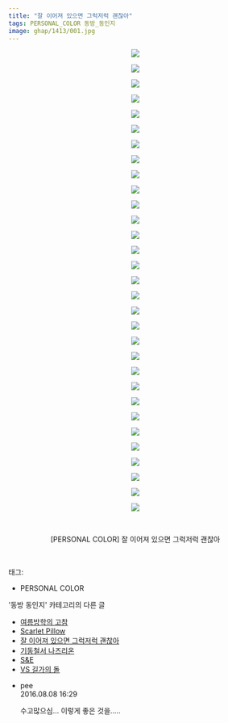 ```yaml
---
title: "잘 이어져 있으면 그럭저럭 괜찮아"
tags: PERSONAL_COLOR 동방_동인지
image: ghap/1413/001.jpg
---
```

<div class="article">
<p style="text-align: center; clear: none; float: none;"><img src="{{ site.nasurl }}/ghap/1413/001.jpg"/></p>
<p style="text-align: center; clear: none; float: none;"><img src="{{ site.nasurl }}/ghap/1413/002.jpg"/></p>
<p style="text-align: center; clear: none; float: none;"><img src="{{ site.nasurl }}/ghap/1413/003.jpg"/></p>
<p style="text-align: center; clear: none; float: none;"><img src="{{ site.nasurl }}/ghap/1413/004.jpg"/></p>
<p style="text-align: center; clear: none; float: none;"><img src="{{ site.nasurl }}/ghap/1413/005.jpg"/></p>
<p style="text-align: center; clear: none; float: none;"><img src="{{ site.nasurl }}/ghap/1413/006.jpg"/></p>
<p style="text-align: center; clear: none; float: none;"><img src="{{ site.nasurl }}/ghap/1413/007.jpg"/></p>
<p style="text-align: center; clear: none; float: none;"><img src="{{ site.nasurl }}/ghap/1413/008.jpg"/></p>
<p style="text-align: center; clear: none; float: none;"><img src="{{ site.nasurl }}/ghap/1413/009.jpg"/></p>
<p style="text-align: center; clear: none; float: none;"><img src="{{ site.nasurl }}/ghap/1413/010.jpg"/></p>
<p style="text-align: center; clear: none; float: none;"><img src="{{ site.nasurl }}/ghap/1413/011.jpg"/></p>
<p style="text-align: center; clear: none; float: none;"><img src="{{ site.nasurl }}/ghap/1413/012.jpg"/></p>
<p style="text-align: center; clear: none; float: none;"><img src="{{ site.nasurl }}/ghap/1413/013.jpg"/></p>
<p style="text-align: center; clear: none; float: none;"><img src="{{ site.nasurl }}/ghap/1413/014.jpg"/></p>
<p style="text-align: center; clear: none; float: none;"><img src="{{ site.nasurl }}/ghap/1413/015.jpg"/></p>
<p style="text-align: center; clear: none; float: none;"><img src="{{ site.nasurl }}/ghap/1413/016.jpg"/></p>
<p style="text-align: center; clear: none; float: none;"><img src="{{ site.nasurl }}/ghap/1413/017.jpg"/></p>
<p style="text-align: center; clear: none; float: none;"><img src="{{ site.nasurl }}/ghap/1413/018.jpg"/></p>
<p style="text-align: center; clear: none; float: none;"><img src="{{ site.nasurl }}/ghap/1413/019.jpg"/></p>
<p style="text-align: center; clear: none; float: none;"><img src="{{ site.nasurl }}/ghap/1413/020.jpg"/></p>
<p style="text-align: center; clear: none; float: none;"><img src="{{ site.nasurl }}/ghap/1413/021.jpg"/></p>
<p style="text-align: center; clear: none; float: none;"><img src="{{ site.nasurl }}/ghap/1413/022.jpg"/></p>
<p style="text-align: center; clear: none; float: none;"><img src="{{ site.nasurl }}/ghap/1413/023.jpg"/></p>
<p style="text-align: center; clear: none; float: none;"><img src="{{ site.nasurl }}/ghap/1413/024.jpg"/></p>
<p style="text-align: center; clear: none; float: none;"><img src="{{ site.nasurl }}/ghap/1413/025.jpg"/></p>
<p style="text-align: center; clear: none; float: none;"><img src="{{ site.nasurl }}/ghap/1413/026.jpg"/></p>
<p style="text-align: center; clear: none; float: none;"><img src="{{ site.nasurl }}/ghap/1413/027.jpg"/></p>
<p style="text-align: center; clear: none; float: none;"><img src="{{ site.nasurl }}/ghap/1413/028.jpg"/></p>
<p style="text-align: center; clear: none; float: none;"><img src="{{ site.nasurl }}/ghap/1413/029.jpg"/></p>
<p style="text-align: center; clear: none; float: none;"><img src="{{ site.nasurl }}/ghap/1413/030.jpg"/></p>
<p style="text-align: center; clear: none; float: none;"><img src="{{ site.nasurl }}/ghap/1413/031.jpg"/></p>
<p style="text-align: center; clear: none; float: none;"><br/></p>
<p style="text-align: center; clear: none; float: none;">[PERSONAL COLOR] 잘 이어져 있으면 그럭저럭 괜찮아</p>
<p><br/></p>
</div><div class="tagTrail">
<p>태그: </p>
<ul>
<li>PERSONAL COLOR</li>
</ul>
</div><div class="another">
<p>'동방 동인지' 카테고리의 다른 글</p>
<ul>
<li><a href="/2016-08-08-ghap_1415">여름방학의 고참</a></li>
<li><a href="/2016-08-08-ghap_1414">Scarlet Pillow</a></li>
<li><a href="/2016-08-08-ghap_1413">잘 이어져 있으면 그럭저럭 괜찮아</a></li>
<li><a href="/2016-08-08-ghap_1412">기동철서 나즈리온</a></li>
<li><a href="/2016-08-08-ghap_1411">S&amp;E</a></li>
<li><a href="/2016-08-08-ghap_1410">VS 길가의 돌</a></li>
</ul>
</div><div class="cb_module cb_fluid">
<div class="cb_wrt cb_profile">
<div class="comment">
<ul>
<li class="cb_thumb_off" id="comment14776667">
<div class="cb_comment_area">
<div class="cb_info_area">
<div class="cb_section">
<span class="cb_nick_name">pee</span>
</div>
<div class="cb_section">
<span class="cb_date">2016.08.08 16:29 </span>
</div>
</div>
<div class="cb_dsc_comment">
<p class="cb_dsc">
											수고많으심... 이렇게  좋은 것을.....
										</p>
</div>
</div></li>
</ul>
</div>
</div><!-- commentList close -->
</div>
<br/>
<p id="refer"></p>
<br/>
